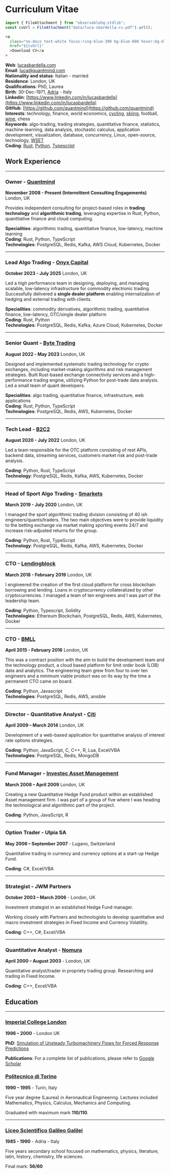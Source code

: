 # Curriculum Vitae

```js
import { FileAttachment } from "observablehq:stdlib";
const cvUrl = FileAttachment("data/luca-sbardella-cv.pdf").url();
```

```html
<a
  class="no-deco text-white focus:ring-blue-300 bg-blue-600 hover:bg-blue-800 rounded-lg px-5 py-2.5 font-medium"
  href="${cvUrl}"
  >Download CV</a
>
```

**Web**: [lucasbardella.com](http://lucasbardella.com)<br>
**Email**: [luca@quantmind.com](mailto:luca@quantmind.com)<br>
**Nationality and status**: Italian - married<br>
**Residence**: London, UK<br>
**Qualifications**: PhD, Laurea<br>
**Birth**: 30-Dec-1971, [Adria](https://en.wikipedia.org/wiki/Adria) - Italy<br>
**Linkedin**: [https://www.linkedin.com/in/lucasbardella](https://www.linkedin.com/in/lucasbardella)<br>
**GitHub**: [https://github.com/quantmind](https://github.com/quantmind)<br>
**Interests**: technology, finance, world economics, [cycling][], [skiing][], football, [wine][], chess<br>
**Keywords**: algo-trading, trading strategies, quantitative finance, statistics, machine-learning, data analysis, stochastic calculus, application development, visualization, database, concurrency, Linux, open-source, technology, [WSET](https://www.wsetglobal.com/)<br>
**Coding**: [Rust](https://www.rust-lang.org/), [Python](https://www.python.org/), [Typescript](https://www.typescriptlang.org/)<br>

## Work Experience

<hr>

### Owner - [Quantmind](https://quantmind.com)

**November 2008 - Present (Intermittent Consulting Engagements)** London, UK

Provides independent consulting for project-based roles in **trading technology** and **algorithmic trading**,
leveraging expertise in Rust, Python, quantitative finance and cloud computing.

**Specialities**: algorithmic trading, quantitative finance, low-latency, machine learning<br>
**Coding**: Rust, Python, TypeScript<br>
**Technologies**: PostgreSQL, Redis, Kafka, AWS Cloud, Kubernetes, Docker

<hr>

### Lead Algo Trading - [Onyx Capital](https://onyxcapitalgroup.com/)

**October 2023 - July 2025** London, UK

Led a high performance team in designing, deploying, and managing scalable, low-latency infrastructure
for commodity electronic trading. Successfully delivered a **single dealer platform**
enabling internalization of hedging and external trading with clients.

**Specialities**: commodity derivatives, algorithmic trading, quantitative finance, low-latency, OTC/single dealer platform<br>
**Coding**: Rust, Python<br>
**Technologies**: PostgreSQL, Redis, Kafka, Azure Cloud, Kubernetes, Docker

<hr>

### Senior Quant - [Byte Trading](https://www.byte-trading.com)

**August 2022 - May 2023** London, UK

Designed and implemented systematic trading technology for crypto exchanges, including market-making algorithms and risk management strategies. Built Rust-based exchange connectivity services and a high-performance trading engine, utilizing Python for post-trade data analysis. Led a small team of quant developers.

**Specialities**: algo trading, quantitative finance, infrastructure, web applications<br>
**Coding**: Rust, Python, TypeScript<br>
**Technologies**: PostgreSQL, Redis, AWS, Kubernetes, Docker

<hr>

### Tech Lead - [B2C2](https://www.b2c2.com/)

**August 2020 - July 2022** London, UK

Led a team responsible for the OTC platform consisting of rest APIs,
backend data, streaming services, customers market risk and post-trade analysis.

**Coding**: Python, Rust, TypeScript<br>
**Technology**: PostgreSQL, Redis, Kafka, AWS, Kubernetes, Docker

<hr>

### Head of Sport Algo Trading - [Smarkets](https://smarkets.com)

**March 2019 - July 2020** London, UK

I managed the sport algorithmic trading division consisting of 40 ish engineers/quants/traders.
The two main objectives were to provide liquidity to the betting exchange via market making sporting events 24/7 and increase risk-adjusted returns for the group.

**Coding**: Python, Rust, TypeScript<br>
**Technology**: PostgreSQL, Redis, Kafka, AWS, Kubernetes, Docker

<hr>

### CTO - [Lendingblock](https://lendingblock.com)

**March 2018 - February 2019** London, UK

I engineered the creation of the first cloud platform for cross blockchain borrowing and lending. Loans in cryptocurrency collateralized by other cryptocurrencies. I managed a team of ten engineers and I was part of the leadership team.

**Coding**: Python, Typescript, Solidity<br>
**Technologies**: Ethereum Blockchain, PostgreSQL, Redis, AWS, Kubernetes, Docker

<hr>

### CTO - [BMLL](https://bmlltech.com/)

**April 2015 - February 2016** London, UK

This was a contract position with the aim to build the development team and the technology product, a cloud based platform for limit order book (LOB) data and analytics.
The engineering team grew from four to over ten engineers and a minimum viable product was on its way by the time a permanent CTO came on board.

**Coding**: Python, Javascript<br>
**Technologies**: PostgreSQL, Redis, AWS, ansible

<hr>

### Director - Quantitative Analyst - [Citi](https://www.linkedin.com/company/citi)

**April 2009 – March 2014** London, UK

Development of a web-based application for quantitative analysis of interest rate options strategies.

**Coding**: Python, JavaScript, C, C++, R, Lua, Excel/VBA<br>
**Technologies**: PostgreSQL, Redis, MongoDB

<hr>

### Fund Manager - [Investec Asset Management](https://www.linkedin.com/company/investec-asset-management)

**March 2008 – April 2009** London, UK

Creating a new Quantitative Hedge Fund product within an established Asset management firm.
I was part of a group of five where I was heading the technological and algorithmic part of the project.

**Coding**: Python, JavaScript, R

<hr>

### Option Trader - Ulpia SA

**May 2006 – September 2007** - Lugano, Switzerland

Quantitative trading in currency and currency options at a start-up Hedge Fund.

**Coding**: C#, Excel/VBA

<hr>

### Strategist - JWM Partners

**October 2003 – March 2006** - London, UK

Investment strategist in an established Hedge Fund manager.

Working closely with Partners and technologists to develop quantitative and macro
investment strategies in Fixed Income and Currency Volatility.

**Coding**: C++, C#, Excel/VBA

<hr>

### Quantitative Analyst - [Nomura](http://www.nomura.com/)

**April 2000 – August 2003** - London, UK

Quantitative analyst/trader in propriety trading group. Researching and trading in Fixed Income.

**Coding**: C++, Excel/VBA

## Education

<hr>

### [Imperial College London](https://www.imperial.ac.uk/)

**1996 – 2000** - London UK

**PhD**: [Simulation of Unsteady Turbomachinery Flows for Forced Response Predictions](/phd-thesis.pdf)

**Publications**: For a complete list of publications, please refer to [Google Scholar](https://scholar.google.com/citations?user=jV80M7QAAAAJ&hl=en)

### [Politecnico di Torino](https://www.polito.it/en)

**1990 – 1995** - Turin, Italy

Five year degree (Laurea) in Aeronautical Engineering.
Lectures included Mathematics, Physics, Calculus, Mechanics and Computing.

Graduated with maximum mark **110/110**.

<hr>

### [Liceo Scientifico Galileo Galilei](https://www.liceoadria.edu.it/luoghi)

**1985 - 1990** - Adria - Italy

Five years secondary school focused on mathematics, physics, literature, latin, history, chemistry, life sciences.

Final mark: **56/60**

[skiing]: https://www.flickr.com/photos/sbardella/tags/skiing/
[cycling]: http://www.strava.com/athletes/lsbardel
[wine]: https://www.flickr.com/photos/sbardella/tags/wine
